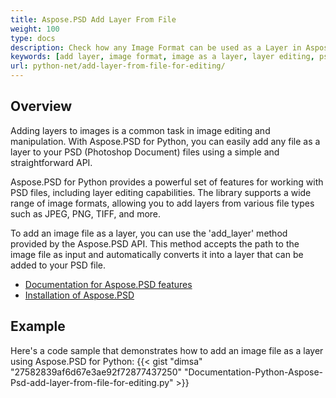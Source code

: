 ```yaml
---
title: Aspose.PSD Add Layer From File
weight: 100
type: docs
description: Check how any Image Format can be used as a Layer in Aspose.PSD. 
keywords: [add layer, image format, image as a layer, layer editing, psd api, python, code sample]
url: python-net/add-layer-from-file-for-editing/
---
```


## **Overview**

Adding layers to images is a common task in image editing and manipulation. With Aspose.PSD for Python, you can easily add any file as a layer to your PSD (Photoshop Document) files using a simple and straightforward API.

Aspose.PSD for Python provides a powerful set of features for working with PSD files, including layer editing capabilities. The library supports a wide range of image formats, allowing you to add layers from various file types such as JPEG, PNG, TIFF, and more.

To add an image file as a layer, you can use the 'add_layer' method provided by the Aspose.PSD API. This method accepts the path to the image file as input and automatically converts it into a layer that can be added to your PSD file.

<div class="code-sample">
    <ul class="link-list">        
        <li class="link-item"><a href="https://docs.aspose.com/psd/python-net/features/">Documentation for Aspose.PSD features</a></li>
        <li class="link-item"><a href="https://docs.aspose.com/psd/python-net/installation/">Installation of Aspose.PSD</a></li>
    </ul>
</div>

## **Example**
Here's a code sample that demonstrates how to add an image file as a layer using Aspose.PSD for Python:
{{< gist "dimsa" "27582839af6d67e3ae92f72877437250" "Documentation-Python-Aspose-Psd-add-layer-from-file-for-editing.py" >}}